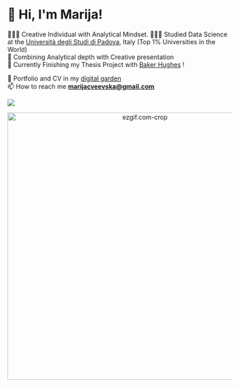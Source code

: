 # 👋 Hi, I'm Marija!
👩🏻‍💻 Creative Individual with Analytical Mindset.
👩🏻‍🎓 Studied Data Science at the [Università degli Studi di Padova](https://www.unipd.it/en/international-ranking), Italy (Top 1% Universities in the World)<br/>
🎨 Combining Analytical depth with Creative presentation <br/>
🌷 Currently Finishing my Thesis Project with [Baker Hughes](https://www.bakerhughes.com/) !<br/>

💭 Portfolio and CV in my [digital garden](https://marijacveevska.notion.site/Marija-Cveevska-CV-Portfolio-e41f23ac10fd43529f27a7367571e99f)<br/>
📫 How to reach me **marijacveevska@gmail.com**


<!-- GitHub stats from https://github.com/anuraghazra/github-readme-stats -->
![](https://github-readme-stats.vercel.app/api?username=marijacveevska&theme=radical&hide_border=false&include_all_commits=true&count_private=true)<br/>

<div align="center">
  <img src="https://github.com/marijacveevska/marijacveevska/assets/94995858/3e77288b-e1a5-4ed2-8161-19ee1c2e238f" alt="ezgif.com-crop" width="600" />
</div>
<br>
<br>
